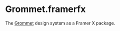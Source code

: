 # Grommet.framerfx

The [Grommet](https://v2.grommet.io/components) design system as a Framer X package.
